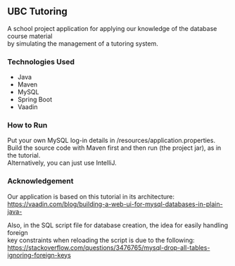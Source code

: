 ## UBC Tutoring

A school project application for applying our knowledge of the database course material<br>
by simulating the management of a tutoring system.          

### Technologies Used

* Java
* Maven
* MySQL
* Spring Boot
* Vaadin

### How to Run

Put your own MySQL log-in details in /resources/application.properties.<br> 
Build the source code with Maven first and then run (the project jar), as in the tutorial.<br>
Alternatively, you can just use IntelliJ.<br>

### Acknowledgement
 
Our application is based on this tutorial in its architecture:<br>
https://vaadin.com/blog/building-a-web-ui-for-mysql-databases-in-plain-java-<br>

Also, in the SQL script file for database creation, the idea for easily handling foreign<br>
key constraints when reloading the script is due to the following:<br>
https://stackoverflow.com/questions/3476765/mysql-drop-all-tables-ignoring-foreign-keys
           


  

    